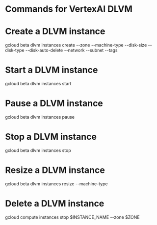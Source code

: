 # Commands for VertexAI DLVM

# Create a DLVM instance
gcloud beta dlvm instances create <instance-name> --zone <zone> --machine-type <machine-type> --disk-size <disk-size> --disk-type <disk-type> --disk-auto-delete --network <network> --subnet <subnet> --tags <tags>

# Start a DLVM instance
gcloud beta dlvm instances start <instance-name>

# Pause a DLVM instance
gcloud beta dlvm instances pause <instance-name>

# Stop a DLVM instance
gcloud beta dlvm instances stop <instance-name>

# Resize a DLVM instance
gcloud beta dlvm instances resize <instance-name> --machine-type <machine-type>

# Delete a DLVM instance
gcloud compute instances stop $INSTANCE_NAME --zone $ZONE